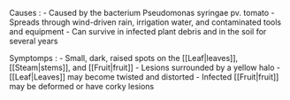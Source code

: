 
Causes :
	-   Caused by the bacterium Pseudomonas syringae pv. tomato
	-   Spreads through wind-driven rain, irrigation water, and contaminated tools and equipment
	-   Can survive in infected plant debris and in the soil for several years

Symptomps :
	-   Small, dark, raised spots on the [[Leaf|leaves]], [[Steam|stems]], and [[Fruit|fruit]]
	-   Lesions surrounded by a yellow halo
	-   [[Leaf|Leaves]] may become twisted and distorted
	-   Infected [[Fruit|fruit]] may be deformed or have corky lesions
